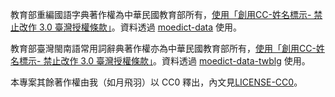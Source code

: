 教育部重編國語字典著作權為中華民國教育部所有，[使用「創用CC-姓名標示- 禁止改作 3.0 臺灣授權條款」](https://language.moe.gov.tw/001/Upload/Files/site_content/M0001/respub/index.html)。資料透過 [moedict-data](https://github.com/g0v/moedict-data) 使用。

教育部臺灣閩南語常用詞辭典著作權亦為中華民國教育部所有，[使用「創用CC-姓名標示- 禁止改作 3.0 臺灣授權條款」](https://twblg.dict.edu.tw/holodict_new/compile1_6_1.jsp)。資料透過 [moedict-data-twblg](https://github.com/g0v/moedict-data-twblg) 使用。

本專案其餘著作權由我（如月飛羽）以 CC0 釋出，內文見[LICENSE-CC0](./LICENSE-CC0)。
